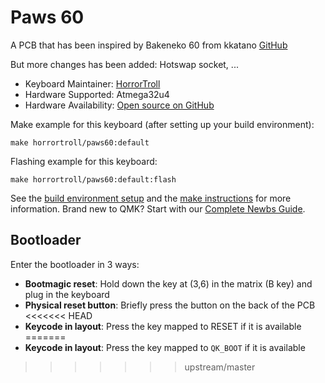 # Paws 60

A PCB that has been inspired by Bakeneko 60 from kkatano [GitHub](https://github.com/kkatano/bakeneko-60)

But more changes has been added: Hotswap socket, ...

* Keyboard Maintainer: [HorrorTroll](https://github.com/HorrorTroll)
* Hardware Supported: Atmega32u4
* Hardware Availability: [Open source on GitHub](https://github.com/HorrorTroll/KeebProj/tree/default/paws60/pcb/Hotswap)

Make example for this keyboard (after setting up your build environment):

    make horrortroll/paws60:default

Flashing example for this keyboard:

    make horrortroll/paws60:default:flash

See the [build environment setup](https://docs.qmk.fm/#/getting_started_build_tools) and the [make instructions](https://docs.qmk.fm/#/getting_started_make_guide) for more information. Brand new to QMK? Start with our [Complete Newbs Guide](https://docs.qmk.fm/#/newbs).

## Bootloader

Enter the bootloader in 3 ways:

* **Bootmagic reset**: Hold down the key at (3,6) in the matrix (B key) and plug in the keyboard
* **Physical reset button**: Briefly press the button on the back of the PCB
<<<<<<< HEAD
* **Keycode in layout**: Press the key mapped to RESET if it is available
=======
* **Keycode in layout**: Press the key mapped to `QK_BOOT` if it is available
>>>>>>> upstream/master
